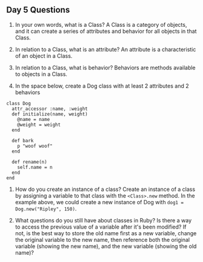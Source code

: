 ## Day 5 Questions

1. In your own words, what is a Class?
A Class is a category of objects, and it can create a series of attributes and behavior for all objects in that Class.

1. In relation to a Class, what is an attribute?
An attribute is a characteristic of an object in a Class.

1. In relation to a Class, what is behavior?
Behaviors are methods available to objects in a Class.

1. In the space below, create a Dog class with at least 2 attributes and 2 behaviors
```
class Dog
  attr_accessor :name, :weight
  def initialize(name, weight)
    @name = name
    @weight = weight
  end

  def bark
    p "woof woof"
  end

  def rename(n)
    self.name = n
  end
end
```

1. How do you create an instance of a class?
Create an instance of a class by assigning a variable to that class with the `<Class>.new` method. In the example above, we could create a new instance of Dog with `dog1 = Dog.new("Ripley", 150)`.

1. What questions do you still have about classes in Ruby?
Is there a way to access the previous value of a variable after it's been modified? If not, is the best way to store the old name first as a new variable, change the original variable to the new name, then reference both the original variable (showing the new name), and the new variable (showing the old name)?
